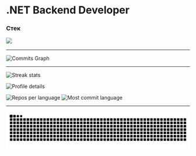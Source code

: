 # .NET Backend Developer

### Стек
<p align="left">
  <img src="https://skillicons.dev/icons?i=cs,dotnet,go,postgres,redis,docker,linux,git" />
</p>

---

![Commits Graph](https://github-readme-activity-graph.vercel.app/graph?username=MonoBehav1our&theme=react-dark&hide_border=true)

---

<p align="left">
  <img src="https://streak-stats.demolab.com.com?user=MonoBehav1our&theme=github-dark&hide_border=true" alt="Streak stats" />
</p>

<p align="left">
  <img src="https://github-profile-summary-cards.vercel.app/api/cards/profile-details?username=MonoBehav1our&theme=github_dark" alt="Profile details" />
</p>

<p align="left">
  <img src="https://github-profile-summary-cards.vercel.app/api/cards/repos-per-language?username=MonoBehav1our&theme=github_dark" alt="Repos per language" />
  <img src="https://github-profile-summary-cards.vercel.app/api/cards/most-commit-language?username=MonoBehav1our&theme=github_dark" alt="Most commit language" />
</p>

---

![Snake animation](https://raw.githubusercontent.com/MonoBehav1our/MonoBehav1our/output/github-contribution-grid-snake.svg)
